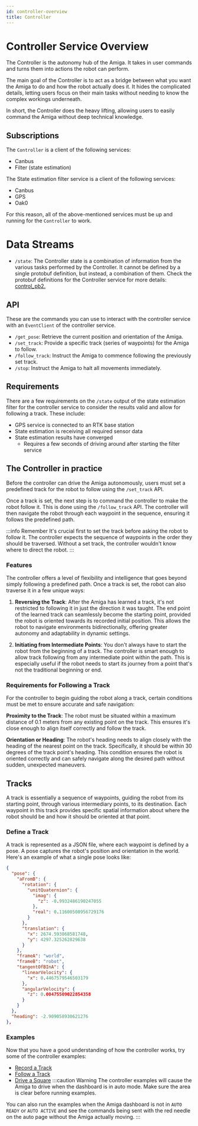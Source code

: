 ```yaml
---
id: controller-overview
title: Controller
---
```


# Controller Service Overview

The Controller is the autonomy hub of the Amiga.
It takes in user commands and turns them into actions the robot can perform.

The main goal of the Controller is to act as a bridge between what you want the Amiga to
do and how the robot actually does it. It hides the complicated details, letting users focus
on their main tasks without needing to know the complex workings underneath.

In short, the Controller does the heavy lifting, allowing users to easily command the Amiga without
deep technical knowledge.

## Subscriptions

The `Controller` is a client of the following services:

- Canbus
- Filter (state estimation)

The State estimation filter service is a client of the following services:

- Canbus
- GPS
- Oak0

For this reason, all of the above-mentioned services must be up and running for the `Controller`
to work.

# Data Streams

- `/state`: The Controller state is a combination of information from the various tasks
performed by the Controller.
It cannot be defined by a single protobuf definition, but instead, a combination of them.
 Check the protobuf definitions for the Controller service for more details:
 [control_pb2.](https://github.com/farm-ng/farm-ng-amiga/blob/main/protos/farm_ng/control/control.proto)

## API

These are the commands you can use to interact with the controller service with
an `EventClient` of the controller service.

- `/get_pose`: Retrieve the current position and orientation of the Amiga.
- `/set_track`: Provide a specific track (series of waypoints) for the Amiga to follow.
- `/follow_track`: Instruct the Amiga to commence following the previously set track.
- `/stop`: Instruct the Amiga to halt all movements immediately.

## Requirements

There are a few requirements on the `/state` output of the state estimation filter
for the controller service to consider the results valid and allow for following a track.
These include:

- GPS service is connected to an RTK base station
- State estimation is receiving all required sensor data
- State estimation results have converged
  - Requires a few seconds of driving around after starting the filter service

## The Controller in practice

Before the controller can drive the Amiga autonomously, users must set a predefined track
for the robot to follow using the `/set_track` API.

Once a track is set, the next step is to command the controller to make the robot follow it.
This is done using the `/follow_track` API.
The controller will then navigate the robot through each waypoint in the sequence, ensuring it follows
the predefined path.

:::info Remember
It's crucial first to set the track before asking the robot to follow it.
The controller expects the sequence of waypoints in the order they should be traversed.
Without a set track, the controller wouldn't know where to direct the robot.
:::

### Features

The controller offers a level of flexibility and intelligence that goes beyond simply following
a predefined path.
Once a track is set, the robot can also traverse it in a few unique ways:

1. **Reversing the Track**:
After the Amiga has learned a track, it's not restricted to following it in just the direction
it was taught.
The end point of the learned track can seamlessly become the starting point, provided the robot is
oriented towards its recorded initial position.
This allows the robot to navigate environments bidirectionally, offering greater autonomy and
adaptability in dynamic settings.

2. **Initiating from Intermediate Points**:
You don't always have to start the robot from the beginning of a track.
The controller is smart enough to allow track following from any intermediate point within the path.
This is especially useful if the robot needs to start its journey from a point that's not the
traditional beginning or end.

### Requirements for Following a Track

For the controller to begin guiding the robot along a track, certain conditions must be met to
ensure accurate and safe navigation:

**Proximity to the Track**: The robot must be situated within a maximum distance of 0.1 meters from
any existing point on the track.
This ensures it's close enough to align itself correctly and follow the track.

**Orientation or Heading**: The robot's heading needs to align closely with the heading of the nearest
point on the track.
Specifically, it should be within 30 degrees of the track point's heading.
This condition ensures the robot is oriented correctly and can safely navigate along the desired
path without sudden, unexpected maneuvers.

## Tracks

A track is essentially a sequence of waypoints, guiding the robot from its starting point,
through various intermediary points, to its destination.
Each waypoint in this track provides specific spatial information about where the robot should
be and how it should be oriented at that point.

### Define a Track

A track is represented as a JSON file, where each waypoint is defined by a pose.
A pose captures the robot's position and orientation in the world.
Here's an example of what a single pose looks like:

```json
{
  "pose": {
    "aFromB": {
      "rotation": {
        "unitQuaternion": {
          "imag": {
            "z": -0.9932486190247055
          },
          "real": 0.11600508956729176
        }
      },
      "translation": {
        "x": 2674.593868581748,
        "y": 4297.325262829638
      }
    },
    "frameA": "world",
    "frameB": "robot",
    "tangentOfBInA": {
      "linearVelocity": {
        "x": 0.4467579546503179
      },
      "angularVelocity": {
        "z": 0.00475509022854358
      }
    }
  },
  "heading": -2.909058930621276
},
```

### Examples

Now that you have a good understanding of how the controller works, try some of the
controller examples:

- [Record a Track](/docs/examples/track_recorder)
- [Follow a Track](/docs/examples/track_follower)
- [Drive a Square](/docs/examples/square_track)
:::caution Warning
The controller examples will cause the Amiga to drive when the dashboard is in auto mode.
Make sure the area is clear before running examples.

You can also run the examples when the Amiga dashboard is not in `AUTO READY` or `AUTO ACTIVE`
and see the commands being sent with the red needle on the auto page without the Amiga actually moving.
:::
